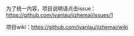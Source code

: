 为了统一内容，项目说明请点击issue：https://github.com/ivanlau/jizhemai/issues/1

项目wiki：https://github.com/ivanlau/jizhemai/wiki
